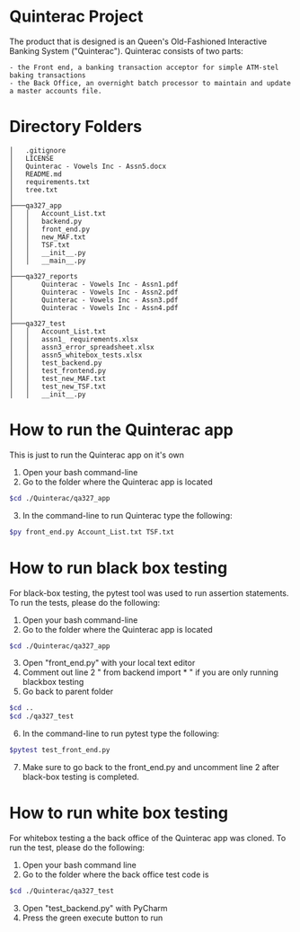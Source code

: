 # Quinterac Project

The product that is designed is an Queen's Old-Fashioned Interactive Banking System ("Quinterac"). Quinterac consists of two parts:

    - the Front end, a banking transaction acceptor for simple ATM-stel baking transactions
    - the Back Office, an overnight batch processor to maintain and update a master accounts file.
# Directory Folders
```
│   .gitignore
│   LICENSE
│   Quinterac - Vowels Inc - Assn5.docx
│   README.md
│   requirements.txt
│   tree.txt
│               
├───qa327_app
│   │   Account_List.txt
│   │   backend.py
│   │   front_end.py
│   │   new_MAF.txt
│   │   TSF.txt
│   │   __init__.py
│   │   __main__.py
│
├───qa327_reports
│       Quinterac - Vowels Inc - Assn1.pdf
│       Quinterac - Vowels Inc - Assn2.pdf
│       Quinterac - Vowels Inc - Assn3.pdf
│       Quinterac - Vowels Inc - Assn4.pdf
│       
├───qa327_test
│   │   Account_List.txt
│   │   assn1_ requirements.xlsx
│   │   assn3_error_spreadsheet.xlsx
│   │   assn5_whitebox_tests.xlsx
│   │   test_backend.py
│   │   test_frontend.py
│   │   test_new_MAF.txt
│   │   test_new_TSF.txt
│   │   __init__.py
```        

# How to run the Quinterac app
This is just to run the Quinterac app on it's own
1. Open your bash command-line
2. Go to the folder where the Quinterac app is located
```bash
$cd ./Quinterac/qa327_app
```
3. In the command-line to run Quinterac type the following:
```bash
$py front_end.py Account_List.txt TSF.txt
```
# How to run black box testing

For black-box testing, the pytest tool was used to run assertion statements. To run the tests, please do the following:
 1. Open your bash command-line
 2. Go to the folder where the Quinterac app is located
 ```bash
 $cd ./Quinterac/qa327_app
 ```
 3. Open "front_end.py" with your local text editor
 4. Comment out line 2 " from backend import * " if you are only running blackbox testing
 5. Go back to parent folder
 ```bash
 $cd ..
 $cd ./qa327_test
 ```
 6. In the command-line to run pytest type the following:
 ```bash
 $pytest test_front_end.py
 ```
 7. Make sure to go back to the front_end.py and uncomment line 2 after black-box testing is completed.

# How to run white box testing

For whitebox testing a the back office of the Quinterac app was cloned. To run the test, please do the following:
1. Open your bash command line
2. Go to the folder where the back office test code is
```bash
$cd ./Quinterac/qa327_test
```
3. Open "test_backend.py" with PyCharm
4. Press the green execute button to run
